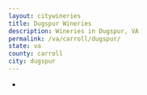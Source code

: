 ```yaml
---
layout: citywineries
title: Dugspur Wineries
description: Wineries in Dugspur, VA
permalink: /va/carroll/dugspur/
state: va
county: carroll
city: dugspur
---
```

-
